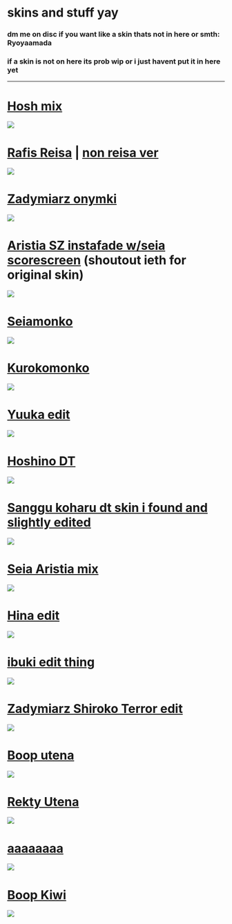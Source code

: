 # skins and stuff yay

### dm me on disc if you want like a skin thats not in here or smth: Ryoyaamada
### if a skin is not on here its prob wip or i just havent put it in here yet
-------------------------------------------------
# [Hosh mix](https://ryoyamadaskins.s-ul.eu/auC5doS1)
![](https://osu.ppy.sh/ss/19753245/5801)

# [Rafis Reisa](https://ryoyamadaskins.s-ul.eu/i7JQA9dM) | [non reisa ver](https://ryoyamadaskins.s-ul.eu/KT147t5n)
![](https://osu.ppy.sh/ss/19753249/4c61)

# [Zadymiarz onymki](https://ryoyamadaskins.s-ul.eu/7mf3UEcp)
![](https://ryoyamadaskins.s-ul.eu/0UITodhU)

# [Aristia SZ instafade w/seia scorescreen](https://ryoyamadaskins.s-ul.eu/ajxCMr8q) (shoutout ieth for original skin)
![](https://ryoyamadaskins.s-ul.eu/2k1gv8xn)

# [Seiamonko](https://ryoyamadaskins.s-ul.eu/NXHhIo47)
![](https://ryoyamadaskins.s-ul.eu/9nOlXCIL)

# [Kurokomonko](https://ryoyamadaskins.s-ul.eu/21OCTpMD)
![](https://ryoyamadaskins.s-ul.eu/MF7ApDSk)

# [Yuuka edit](https://ryoyamadaskins.s-ul.eu/nlQpoR07)
![](https://ryoyamadaskins.s-ul.eu/WwlM4DKM)

# [Hoshino DT](https://ryoyamadaskins.s-ul.eu/IRm3WSUU)
![](https://ryoyamadaskins.s-ul.eu/AdewZFRk)

# [Sanggu koharu dt skin i found and slightly edited](https://ryoyamadaskins.s-ul.eu/u4lf2TZ1)
![](https://ryoyamadaskins.s-ul.eu/SS2hMqA7)

# [Seia Aristia mix](https://ryoyamadaskins.s-ul.eu/VJ7bt83i)
![](https://ryoyamadaskins.s-ul.eu/f0ommCqQ)

# [Hina edit](https://ryoyamadaskins.s-ul.eu/8Jc6fEur)
![](https://ryoyamadaskins.s-ul.eu/BwNI6lOR)

# [ibuki edit thing](https://ryoyamadaskins.s-ul.eu/C1O4OtLb)
![](https://ryoyamadaskins.s-ul.eu/r7QTi7RA)

# [Zadymiarz Shiroko Terror edit](https://ryoyamadaskins.s-ul.eu/MwOwvE78)
![](https://ryoyamadaskins.s-ul.eu/YDaty3YR)

# [Boop utena](https://ryoyamadaskins.s-ul.eu/YcE5UIxL)
![](https://ryoyamadaskins.s-ul.eu/lwfxXQmv)

# [Rekty Utena](https://ryoyamadaskins.s-ul.eu/E3XfzENL)
![](https://ryoyamadaskins.s-ul.eu/MIyH7mrR)

# [aaaaaaaa](https://ryoyamadaskins.s-ul.eu/eqq5YhCT)
![](https://ryoyamadaskins.s-ul.eu/puO8o5ED)

# [Boop Kiwi](https://ryoyamadaskins.s-ul.eu/Nw5eyilq)
![](https://ryoyamadaskins.s-ul.eu/CrcF908u)
